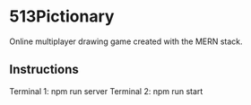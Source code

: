 
# 513Pictionary

Online multiplayer drawing game created with the MERN stack.

## Instructions

Terminal 1: npm run server
Terminal 2: npm run start
